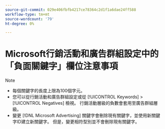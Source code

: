 ```yaml
---
source-git-commit: 029e406fbfb4217ce78364c2d1f1a6dae24ff588
workflow-type: tm+mt
source-wordcount: '79'
ht-degree: 0%

---
```

# Microsoft行銷活動和廣告群組設定中的「負面關鍵字」欄位注意事項

>[!NOTE]
>
>* 每個關鍵字的長度上限為100個字元。
>* 您可以從行銷活動和廣告群組設定或從 [!UICONTROL Keywords] > [!UICONTROL Negatives] 檢視。 行銷活動層級的負數會套用至廣告群組層級。
>* 變更 [!DNL Microsoft Advertising] 關鍵字會刪除現有關鍵字，並使用新關鍵字ID建立新關鍵字。 但是，變更相符型別並不會刪除現有關鍵字。

